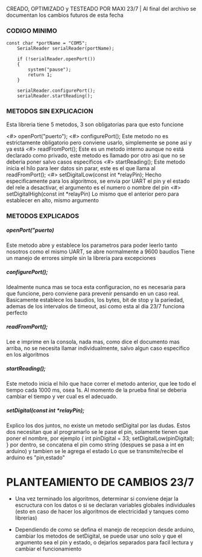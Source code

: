 CREADO, OPTIMIZADO y TESTEADO POR MAXI
23/7 | Al final del archivo se documentan los cambios futuros de esta fecha

### CODIGO MINIMO

```
const char *portName = "COM5";
    SerialReader serialReader(portName);

    if (!serialReader.openPort())
    {
        system("pause");
        return 1;
    }

    serialReader.configurePort();
    serialReader.startReading();
```

### METODOS SIN EXPLICACION

Esta libreria tiene 5 metodos, 3 son obligatorias para que esto funcione

<#> openPort("puerto");
<#> configurePort(); Este metodo no es estrictamente obligatorio pero conviene usarlo, simplemente se pone asi y ya está
<#> readFromPort(); Este es un metodo interno aunque no está declarado como privado, este metodo es llamado por otro asi que no se deberia poner salvo casos especificos
<#> startReading(); Este metodo inicia el hilo para leer datos sin parar, este es el que llama al readFromPort();
<#> setDigitalLow(const int *relayPin); Hecho especificamente para los algoritmos, se envia por UART el pin y el estado del rele a desactivar, el argumento es el numero o nombre del pin
<#> setDigitalHigh(const int *relayPin) Lo mismo que el anterior pero para establecer en alto, mismo argumento

### METODOS EXPLICADOS

##### openPort("puerto)

Este metodo abre y establece los parametros para poder leerlo tanto nosotros como el mismo UART, se abre normalmente a 9600 baudios
Tiene un manejo de errores simple sin la libreria para excepciones

##### configurePort();

Idealmente nunca mas se toca esta configuracion, no es necesaria para que funcione, pero conviene para prevenir pensando en un caso real.
Basicamente establece los baudios, los bytes, bit de stop y la pariedad, ademas de los intervalos de timeout, asi como esta al dia 23/7 funciona perfecto

##### readFromPort();

Lee e imprime en la consola, nada mas, como dice el documento mas arriba, no se necesita llamar individualmente, salvo algun caso especifico en los algoritmos

##### startReading();

Este metodo inicia el hilo que hace correr el metodo anterior, que lee todo el tiempo cada 1000 ms, osea 1s.
Al momento de la prueba final se deberia cambiar el tiempo y ver cual es el adecuado.

##### setDigital(const int \*relayPin);

Explico los dos juntos, no existe un metodo setDigital por las dudas.
Estos dos necesitan que al programarlo se le pase el pin, solamente tienen que poner el nombre,
por ejemplo {
int pinDigital = 33;
setDigitalLow(pinDigital);
}
por dentro, se concatena el pin como string (despues se pasa a int en arduino) y tambien se le agrega el estado
Lo que se transmite/recibe el arduino es "pin,estado"

# PLANTEAMIENTO DE CAMBIOS 23/7

- Una vez terminado los algoritmos, determinar si conviene dejar la escructura con los datos o si se declaran variables globales individuales (esto en caso de hacer los algoritmos de electricidad y tanques como librerias)

- Dependiendo de como se defina el manejo de recepcion desde arduino, cambiar los metodos de setDigital, se puede usar uno solo y que el argumento sea el pin y estado, o dejarlos separados para facil lectura y cambiar el funcionamiento
